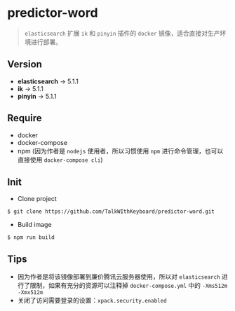 # predictor-word
> `elasticsearch` 扩展 `ik` 和 `pinyin` 插件的 `docker` 镜像，适合直接对生产环境进行部署。

## Version
+ **elasticsearch** -> 5.1.1
+ **ik** -> 5.1.1
+ **pinyin** -> 5.1.1

## Require
+ docker
+ docker-compose
+ npm (因为作者是 `nodejs` 使用者，所以习惯使用 `npm` 进行命令管理，也可以直接使用 `docker-compose cli`)

## Init
+ Clone project

```
$ git clone https://github.com/TalkWIthKeyboard/predictor-word.git
```
+ Build image

```
$ npm run build
```

## Tips
+ 因为作者是将该镜像部署到廉价腾讯云服务器使用，所以对 `elasticsearch` 进行了限制，如果有充分的资源可以注释掉 `docker-compose.yml` 中的 `-Xms512m -Xmx512m`
+ 关闭了访问需要登录的设置：`xpack.security.enabled`